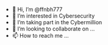 - 👋 Hi, I’m @ffnbh777
- 👀 I’m interested in Cybersecurity 
- 🌱 I’m taking part in the Cybermillion
- 💞️ I’m looking to collaborate on ...
- 📫 How to reach me ...

<!---
ffnbh777/ffnbh777 is a ✨ special ✨ repository because its `README.md` (this file) appears on your GitHub profile.
You can click the Preview link to take a look at your changes.
--->
